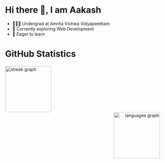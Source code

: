 <h1>Hi there 👋, I am Aakash</h1>
<ul>
  <li>👨🏻‍🎓 Undergrad at Amrita Vishwa Vidyapeetham
  <li>🔭 Currently exploring Web Development</li>
  <li>🎯 Eager to learn </li></li>
</ul>

<h1 align="left">GitHub Statistics</h1>

###

<div align= "left">
  <img src="https://streak-stats.demolab.com?user=Aakashchoudhary24 &locale=en&mode=daily&theme=radical&hide_border=false&border_radius=5" height="150" alt="streak graph"  />
</div>
<div align = "right">
  <img <img height="150" alt="languages graph" data-canonical-src="https://github-readme-stats.vercel.app/api/top-langs?username=Aakashchoudhary24&amp;locale=en&amp;hide_title=false&amp;layout=compact&amp;card_width=320&amp;langs_count=5&amp;theme=radical&amp;hide_border=false" style="max-width: 100%;">
</div>
